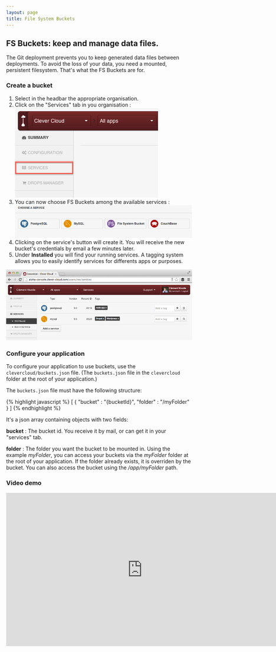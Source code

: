```yaml
---
layout: page
title: File System Buckets
---
```

## FS Buckets: keep and manage data files.

The Git deployment prevents you to keep generated data files between
deployments. To avoid the loss of your data, you need a mounted,
persistent filesystem. That's what the FS Buckets are for.

### Create a bucket
1. Select in the headbar the appropriate organisation.
2. Click on the "Services" tab in you organisation : <img class="thumbnail img_doc" src="/img/services.png">
4. You can now choose FS Buckets among the available services : <img class="thumbnail img_doc" src="/img/mysql.png">
5. Clicking on the service's button will create it. You will receive the new bucket's credentials by email a few minutes later.
6. Under **Installed** you will find your running services. A tagging system allows you to easily identify services for differents apps or purposes.
<div>
<a href="/img/screenshot-services.png" target="_blank"><img class="thumbnail img_doc" src="/img/screenshot-services.png"></a>
</div>

### Configure your application

To configure your application to use buckets, use the
`clevercloud/buckets.json` file. (The `buckets.json` file in the
`clevercloud` folder at the root of your application.)

The `buckets.json` file must have the following structure:

{% highlight javascript %}
[
	{
 		"bucket" : "{bucketId}",
		"folder" : "/myFolder"
	}
]
{% endhighlight %}


It's a json array containing objects with two fields:

**bucket**
: The bucket id. You receive it by mail, or can get it in your
"services" tab.

**folder**
: The folder you want the bucket to be mounted in. Using the example
*myFolder*, you can access your buckets via the *myFolder* folder at
the root of your application.  If the folder already exists, it is
overriden by the bucket. You can also access the bucket using the
*/app/myFolder* path.

### Video demo
<p>
<iframe style="width:738px" height="415" src="http://www.youtube.com/embed/6rJ8zQqIhUw?rel=0&autohide=1&showinfo=0" frameborder="0" controls="0"  allowfullscreen="allowfullscreen"> </iframe>  
</p>